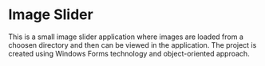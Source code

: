 # Image Slider

This is a small image slider application where images are loaded from a choosen directory and then can be viewed in the application. The project is created using Windows Forms technology and object-oriented approach.
